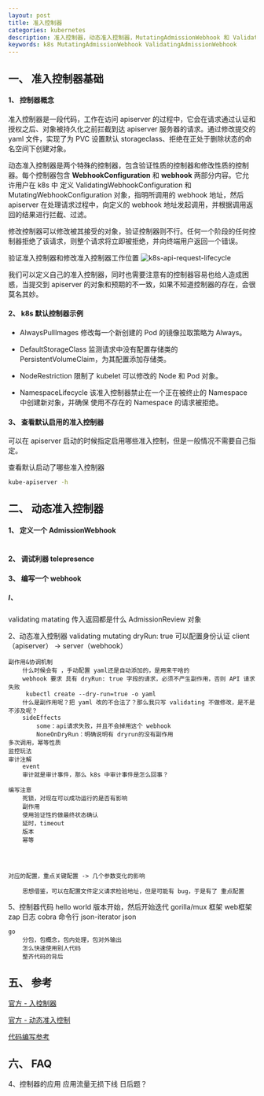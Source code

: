 ```yaml
---
layout: post
title: 准入控制器
categories: kubernetes
description: 准入控制器，动态准入控制器，MutatingAdmissionWebhook 和 ValidatingAdmissionWebhook。
keywords: k8s MutatingAdmissionWebhook ValidatingAdmissionWebhook
---
```

## 一、 准入控制器基础
#### 1、 控制器概念
准入控制器是一段代码，工作在访问 apiserver 的过程中，它会在请求通过认证和授权之后、对象被持久化之前拦截到达 apiserver 服务器的请求。通过修改提交的 yaml 文件，实现了为 PVC 设置默认 storageclass、拒绝在正处于删除状态的命名空间下创建对象。

动态准入控制器是两个特殊的控制器，包含验证性质的控制器和修改性质的控制器。每个控制器包含 **WebhookConfiguration** 和 **webhook** 两部分内容。它允许用户在 k8s 中 定义 ValidatingWebhookConfiguration 和 MutatingWebhookConfiguration 对象，指明所调用的 webhook 地址，然后 apiserver 在处理请求过程中，向定义的 webhook 地址发起调用，并根据调用返回的结果进行拦截、过滤。

修改控制器可以修改被其接受的对象，验证控制器则不行。任何一个阶段的任何控制器拒绝了该请求，则整个请求将立即被拒绝，并向终端用户返回一个错误。

验证准入控制器和修改准入控制器工作位置
![k8s-api-request-lifecycle](http://wyong.cn/images/blog/k8s/k8s-api-request-lifecycle.png)

我们可以定义自己的准入控制器，同时也需要注意有的控制器容易也给人造成困惑，当提交到 apiserver 的对象和预期的不一致，如果不知道控制器的存在，会很莫名其妙。
#### 2、 k8s 默认控制器示例
* AlwaysPullImages 修改每一个新创建的 Pod 的镜像拉取策略为 Always。

* DefaultStorageClass 监测请求中没有配置存储类的 PersistentVolumeClaim，为其配置添加存储类。
	
* NodeRestriction 限制了 kubelet 可以修改的 Node 和 Pod 对象。

* NamespaceLifecycle 该准入控制器禁止在一个正在被终止的 Namespace 中创建新对象，并确保 使用不存在的 Namespace 的请求被拒绝。

#### 3、 查看默认启用的准入控制器
可以在 apiserver 启动的时候指定启用哪些准入控制，但是一般情况不需要自己指定。

查看默认启动了哪些准入控制器
```sh
kube-apiserver -h
```

## 二、 动态准入控制器
#### 1、 定义一个 AdmissionWebhook
```

```
#### 2、 调试利器 telepresence
#### 3、 编写一个 webhook

##### I、


validating
matating
传入返回都是什么  AdmissionReview 对象




2、动态准入控制器
	validating
	mutating dryRun: true
		可以配置身份认证 client （apiserver） -> server（webhook）

	副作用&协调机制
		什么时候会有 ，手动配置 yaml还是自动添加的，是用来干啥的
		webhook 要求 具有 dryRun: true 字段的请求，必须不产生副作用，否则 API 请求失败    
		 kubectl create --dry-run=true -o yaml
		什么是副作用呢？把 yaml 改的不合法了？那么我只写 validating 不做修改，是不是不涉及呢？
		sideEffects
			some：api请求失败，并且不会掉用这个 webhook
			NoneOnDryRun：明确说明有 dryrun的没有副作用
	多次调用，幂等性质
	监控玩法
	审计注解
		event
		审计就是审计事件，那么 k8s 中审计事件是怎么回事？

	编写注意
		死锁，对现在可以成功运行的是否有影响
		副作用
		使用验证性的做最终状态确认
		延时，timeout
		版本
		幂等




	对应的配置，重点关键配置 -> 几个参数变化的影响

		思想借鉴，可以在配置文件定义请求检验地址，但是可能有 bug，于是有了 重点配置





5、控制器代码
	hello world 版本开始，然后开始迭代
	gorilla/mux 框架 web框架
	zap 日志
	cobra 命令行
	json-iterator json


	go 
		分包，包概念，包内处理，包对外输出
		怎么快速使用别人代码
		整齐代码的背后




## 五、 参考
[官方 - 入控制器](https://kubernetes.io/zh/docs/reference/access-authn-authz/admission-controllers/#defaultstorageclass) 

[官方 - 动态准入控制](https://kubernetes.io/zh/docs/reference/access-authn-authz/extensible-admission-controllers/#%E7%A1%AE%E4%BF%9D%E7%9C%8B%E5%88%B0%E5%AF%B9%E8%B1%A1%E7%9A%84%E6%9C%80%E7%BB%88%E7%8A%B6%E6%80%81) 

[代码编写参考](https://mritd.com/2020/08/19/write-a-dynamic-admission-control-webhook/)


## 六、 FAQ
4、控制器的应用
	应用流量无损下线
	日后题？


